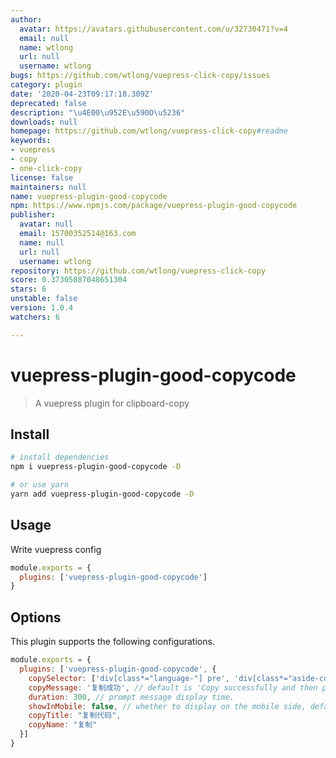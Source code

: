```yaml
---
author:
  avatar: https://avatars.githubusercontent.com/u/32730471?v=4
  email: null
  name: wtlong
  url: null
  username: wtlong
bugs: https://github.com/wtlong/vuepress-click-copy/issues
category: plugin
date: '2020-04-23T09:17:18.309Z'
deprecated: false
description: "\u4E00\u952E\u590D\u5236"
downloads: null
homepage: https://github.com/wtlong/vuepress-click-copy#readme
keywords:
- vuepress
- copy
- one-click-copy
license: false
maintainers: null
name: vuepress-plugin-good-copycode
npm: https://www.npmjs.com/package/vuepress-plugin-good-copycode
publisher:
  avatar: null
  email: 15700352514@163.com
  name: null
  url: null
  username: wtlong
repository: https://github.com/wtlong/vuepress-click-copy
score: 0.37305887048651304
stars: 6
unstable: false
version: 1.0.4
watchers: 6

---
```


# vuepress-plugin-good-copycode

> A vuepress plugin for clipboard-copy


## Install

``` bash
# install dependencies
npm i vuepress-plugin-good-copycode -D

# or use yarn
yarn add vuepress-plugin-good-copycode -D
```

## Usage

Write vuepress config

``` javascript
module.exports = {
  plugins: ['vuepress-plugin-good-copycode']
}
```

## Options

This plugin supports the following configurations.

``` javascript
module.exports = {
  plugins: ['vuepress-plugin-good-copycode', {
    copySelector: ['div[class*="language-"] pre', 'div[class*="aside-code"] aside'], // String or Array
    copyMessage: '复制成功', // default is 'Copy successfully and then paste it for use.'
    duration: 300, // prompt message display time.
    showInMobile: false, // whether to display on the mobile side, default: false.
    copyTitle: "复制代码",
    copyName: "复制"
  }]
}
```
